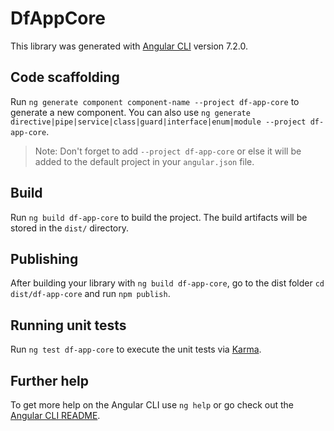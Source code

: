 # DfAppCore

This library was generated with [Angular CLI](https://github.com/angular/angular-cli) version 7.2.0.

## Code scaffolding

Run `ng generate component component-name --project df-app-core` to generate a new component. You can also use `ng generate directive|pipe|service|class|guard|interface|enum|module --project df-app-core`.

> Note: Don't forget to add `--project df-app-core` or else it will be added to the default project in your `angular.json` file.

## Build

Run `ng build df-app-core` to build the project. The build artifacts will be stored in the `dist/` directory.

## Publishing

After building your library with `ng build df-app-core`, go to the dist folder `cd dist/df-app-core` and run `npm publish`.

## Running unit tests

Run `ng test df-app-core` to execute the unit tests via [Karma](https://karma-runner.github.io).

## Further help

To get more help on the Angular CLI use `ng help` or go check out the [Angular CLI README](https://github.com/angular/angular-cli/blob/master/README.md).
